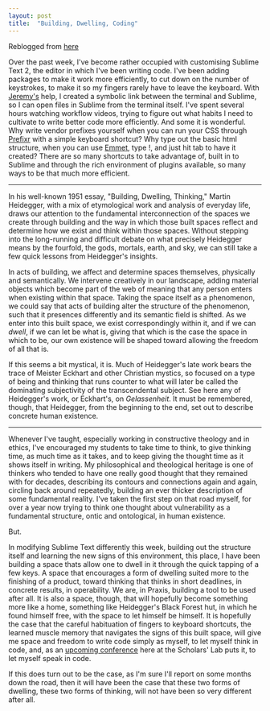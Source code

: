 ```yaml
---
layout: post
title:  "Building, Dwelling, Coding"
---
```


Reblogged from [here](http://www.scholarslab.org/grad-student-research/building-dwelling-coding/)

Over the past week, I've become rather occupied with customising Sublime Text 2, the editor in which I've been writing code. I've been adding packages to make it work more efficiently, to cut down on the number of keystrokes, to make it so my fingers rarely have to leave the keyboard. With [Jeremy's](http://clioweb.org/) help, I created a symbolic link between the terminal and Sublime, so I can open files in Sublime from the terminal itself. I've spent several hours watching workflow videos, trying to figure out what habits I need to cultivate to write better code more efficiently. And some it is wonderful. Why write vendor prefixes yourself when you can run your CSS through [Prefixr](http://prefixr.com/) with a simple keyboard shortcut? Why type out the basic html structure, when you can use [Emmet](http://emmet.io/), type !, and just hit tab to have it created? There are so many shortcuts to take advantage of, built in to Sublime and through the rich environment of plugins available, so many ways to be that much more efficient. 

________

In his well-known 1951 essay, "Building, Dwelling, Thinking," Martin Heidegger, with a mix of etymological work and analysis of everyday life, draws our attention to the fundamental interconnection of the spaces we create through building and the way in which those built spaces reflect and determine how we exist and think within those spaces. Without stepping into the long-running and difficult debate on what precisely Heidegger means by the fourfold, the gods, mortals, earth, and sky, we can still take a few quick lessons from Heidegger's insights. 

In acts of building, we affect and determine spaces themselves, physically and semantically. We intervene creatively in our landscape, adding material objects which become part of the web of meaning that any person enters when existing within that space. Taking the space itself as a phenomenon, we could say that acts of building alter the structure of the phenomenon, such that it presences differently and its semantic field is shifted. As we enter into this built space, we exist correspondingly within it, and if we can *dwell*, if we can let be what is, giving that which is the case the space in which to be, our own existence will be shaped toward allowing the freedom of all that is. 

If this seems a bit mystical, it is. Much of Heidegger's late work bears the trace of Meister Eckhart and other Christian mystics, so focused on a type of being and thinking that runs counter to what will later be called the dominating subjectivity of the transcendental subject. See here any of Heidegger's work, or Eckhart's, on *Gelassenheit*. It must be remembered, though, that Heidegger, from the beginning to the end, set out to describe concrete human existence. 

____

Whenever I've taught, especially working in constructive theology and in ethics, I've encouraged my students to take time to think, to give thinking time, as much time as it takes, and to keep giving the thought time as it shows itself in writing. My philosophical and theological heritage is one of thinkers who tended to have one really good thought that they remained with for decades, describing its contours and connections again and again, circling back around repeatedly, building an ever thicker description of some fundamental reality. I've taken the first step on that road myself, for over a year now trying to think one thought about vulnerability as a fundamental structure, ontic and ontological, in human existence. 

But. 

In modifying Sublime Text differently this week, building out the structure itself and learning the new signs of this environment, this place, I have been building a space thats allow one to dwell in it through the quick tapping of a few keys. A space that encourages a form of dwelling suited more to the finishing of a product, toward thinking that thinks in short deadlines, in concrete results, in operability. We are, in Praxis, building a tool to be used after all. It is also a space, though, that will hopefully become something more like a home, something like Heidegger's Black Forest hut, in which he found himself free, with the space to let himself be himself. It is hopefully the case that the careful habituation of fingers to keyboard shortcuts, the learned muscle memory that navigates the signs of this built space, will give me space and freedom to write code simply as myself, to let myself think in code, and, as an [upcoming conference](http://codespeak.scholarslab.org/) here at the Scholars' Lab puts it, to let myself speak in code. 

If this does turn out to be the case, as I'm sure I'll report on some months down the road, then it will have been the case that these two forms of dwelling, these two forms of thinking, will not have been so very different after all.  